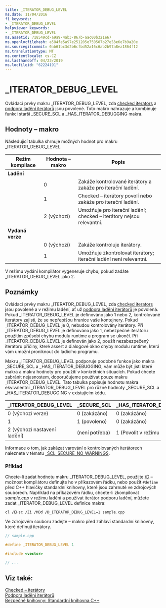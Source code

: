 ```yaml
---
title: _ITERATOR_DEBUG_LEVEL
ms.date: 11/04/2016
f1_keywords:
- _ITERATOR_DEBUG_LEVEL
helpviewer_keywords:
- _ITERATOR_DEBUG_LEVEL
ms.assetid: 718549cd-a9a9-4ab3-867b-aac00b321e67
ms.openlocfilehash: a584fe5a97e251205e750507b27e53e6e7b9a20e
ms.sourcegitcommit: 0ab61bc3d2b6cfbd52a16c6ab2b97a8ea1864f12
ms.translationtype: MT
ms.contentlocale: cs-CZ
ms.lasthandoff: 04/23/2019
ms.locfileid: "62224191"
---
```

# <a name="iteratordebuglevel"></a>_ITERATOR_DEBUG_LEVEL

Ovládací prvky makru _ITERATOR_DEBUG_LEVEL, zda [checked iterators](../standard-library/checked-iterators.md) a [podpora ladění iterátorů](../standard-library/debug-iterator-support.md) jsou povolené. Toto makro nahrazuje a kombinuje funkci starší _SECURE_SCL a _HAS_ITERATOR_DEBUGGING makra.

## <a name="macro-values"></a>Hodnoty – makro

Následující tabulka shrnuje možných hodnot pro makru _ITERATOR_DEBUG_LEVEL.

|Režim kompilace|Hodnota – makro|Popis|
|----------------------|----------------|-----------------|
|**Ladění**|||
||0|Zakáže kontrolované iterátory a zakáže pro iterační ladění.|
||1|Checked – iterátory povolí nebo zakáže pro iterační ladění.|
||2 (výchozí)|Umožňuje pro iterační ladění; checked – iterátory nejsou relevantní.|
|**Vydaná verze**|||
||0 (výchozí)|Zakáže kontroluje iterátory.|
||1|Umožňuje zkontrolovat iterátory; iterační ladění není relevantní.|

V režimu vydání kompilátor vygeneruje chybu, pokud zadáte _ITERATOR_DEBUG_LEVEL jako 2.

## <a name="remarks"></a>Poznámky

Ovládací prvky makru _ITERATOR_DEBUG_LEVEL, zda [checked iterators](../standard-library/checked-iterators.md) jsou povolené a v režimu ladění, ať už [podpora ladění iterátorů](../standard-library/debug-iterator-support.md) je povolená. Pokud _ITERATOR_DEBUG_LEVEL je definováno jako 1 nebo 2, kontrolované iterátory zajistí, že se nepřepíšou hranice vaše kontejnery. Pokud _ITERATOR_DEBUG_LEVEL je 0, nebudou kontrolovány iterátory. Při _ITERATOR_DEBUG_LEVEL je definováno jako 1, nebezpečné iterátoru použitím způsobí chybu modulu runtime a program se ukončí. Při _ITERATOR_DEBUG_LEVEL je definován jako 2, použít nezabezpečený iterátoru příčiny, které assert a dialogové okno chyby modulu runtime, která vám umožní proniknout do ladicího programu.

Makru _ITERATOR_DEBUG_LEVEL podporuje podobné funkce jako makra _SECURE_SCL a _HAS_ITERATOR_DEBUGGING, vám může být jisti které makra a makra hodnoty pro použití v konkrétních situacích. Pokud chcete zabránit nejasnostem, doporučujeme používat pouze makru _ITERATOR_DEBUG_LEVEL. Tato tabulka popisuje hodnotu makra ekvivalentní _ITERATOR_DEBUG_LEVEL pro různé hodnoty _SECURE_SCL a _HAS_ITERATOR_DEBUGGING v existujícím kódu.

|**_ITERATOR_DEBUG_LEVEL** |**_SECURE_SCL** |**_HAS_ITERATOR_DEBUGGING**|
|---|---|---|
|0 (výchozí verze)|0 (zakázáno)|0 (zakázáno)|
|1|1 (povoleno)|0 (zakázáno)|
|2 (výchozí nastavení ladění)|(není potřeba)|1 (Povolit v režimu ladění)|

Informace o tom, jak zakázat varování o kontrolovaných iterátorech naleznete v tématu [_SCL_SECURE_NO_WARNINGS](../standard-library/scl-secure-no-warnings.md).

### <a name="example"></a>Příklad

Chcete-li zadat hodnotu makru _ITERATOR_DEBUG_LEVEL, použijte [/D](../build/reference/d-preprocessor-definitions.md) – možnost kompilátoru definujte ho v příkazovém řádku, nebo použít `#define` před C++ hlavičky standardní knihovny, které jsou zahrnuté ve zdrojových souborech. Například na příkazovém řádku, chcete-li zkompilovat *sample.cpp* v režimu ladění a používat iterátor podporu ladění, můžete zadat _ITERATOR_DEBUG_LEVEL definice makra:

`cl /EHsc /Zi /MDd /D_ITERATOR_DEBUG_LEVEL=1 sample.cpp`

Ve zdrojovém souboru zadejte – makro před záhlaví standardní knihovny, které definují iterátory.

```cpp
// sample.cpp

#define _ITERATOR_DEBUG_LEVEL 1

#include <vector>

// ...
```

## <a name="see-also"></a>Viz také:

[Checked – iterátory](../standard-library/checked-iterators.md)<br/>
[Podpora ladění iterátorů](../standard-library/debug-iterator-support.md)<br/>
[Bezpečné knihovny: Standardní knihovna C++](../standard-library/safe-libraries-cpp-standard-library.md)<br/>
